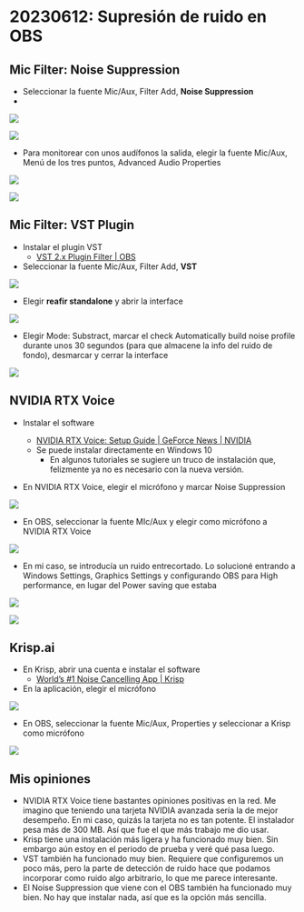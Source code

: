 # 20230612: Supresión de ruido en OBS

## Mic Filter: Noise Suppression

- Seleccionar la fuente Mic/Aux, Filter Add, **Noise Suppression**
- 
![](20230612-obs-supresion-ruido.png)

![](20230612-obs-supresion-ruido-1.png)

- Para monitorear con unos audífonos la salida, elegir la fuente Mic/Aux, Menú de los tres puntos, Advanced Audio Properties

![](20230612-obs-supresion-ruido-7.png)

![](20230612-obs-supresion-ruido-8.png)

## Mic Filter: VST Plugin

- Instalar el plugin VST
	- [VST 2.x Plugin Filter | OBS](https://obsproject.com/kb/vst-2-x-plugin-filter)
- Seleccionar la fuente Mic/Aux, Filter Add, **VST**

![](20230612-obs-supresion-ruido-2.png)

- Elegir **reafir standalone** y abrir la interface

![](20230612-obs-supresion-ruido-3.png)

- Elegir Mode: Substract, marcar el check Automatically build noise profile durante unos 30 segundos (para que almacene la info del ruido de fondo), desmarcar y cerrar la interface

![](20230612-obs-supresion-ruido-4.png)
## NVIDIA RTX Voice

- Instalar el software
	- [NVIDIA RTX Voice: Setup Guide | GeForce News | NVIDIA](https://www.nvidia.com/en-us/geforce/guides/nvidia-rtx-voice-setup-guide/)
	- Se puede instalar directamente en Windows 10
		- En algunos tutoriales se sugiere un truco de instalación que, felizmente ya no es necesario con la nueva versión.

- En NVIDIA RTX Voice, elegir el micrófono y marcar Noise Suppression

![](20230612-obs-supresion-ruido-5.png)

- En OBS, seleccionar la fuente MIc/Aux y elegir como micrófono a NVIDIA RTX Voice

![](20230612-obs-supresion-ruido-6.png)

- En mi caso, se introducía un ruido entrecortado. Lo solucioné entrando a Windows Settings, Graphics Settings y configurando OBS para High performance, en lugar del Power saving que estaba

![](20230612-obs-supresion-ruido-9.png)

![](20230612-obs-supresion-ruido-10.png)

## Krisp.ai

- En Krisp, abrir una cuenta e instalar el software
	- [World’s #1 Noise Cancelling App | Krisp](https://krisp.ai/)
- En la aplicación, elegir el micrófono

![](20230612-obs-supresion-ruido-11.png)

- En OBS, seleccionar la fuente Mic/Aux, Properties y seleccionar a Krisp como micrófono

![](20230612-obs-supresion-ruido-12.png)


## Mis opiniones

- NVIDIA RTX Voice tiene bastantes opiniones positivas en la red. Me imagino que teniendo una tarjeta NVIDIA avanzada sería la de mejor desempeño. En mi caso, quizás la tarjeta no es tan potente. El instalador pesa más de 300 MB. Así que fue el que más trabajo me dio usar.
- Krisp tiene una instalación más ligera y ha funcionado muy bien. Sin embargo aún estoy en el periodo de prueba y veré qué pasa luego.
- VST también ha funcionado muy bien. Requiere que configuremos un poco más, pero la parte de detección de ruido hace que podamos incorporar como ruido algo arbitrario, lo que me parece interesante.
- El Noise Suppression que viene con el OBS también ha funcionado muy bien. No hay que instalar nada, así que es la opción más sencilla.